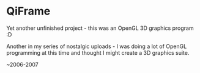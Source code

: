 # QiFrame
Yet another unfinished project - this was an OpenGL 3D graphics program :D

Another in my series of nostalgic uploads - I was doing a lot of OpenGL programming at this time and thought I might create a 3D graphics suite.

~2006-2007
